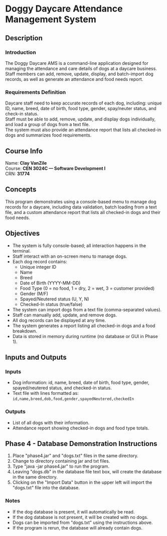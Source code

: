 # Doggy Daycare Attendance Management System

## Description

### Introduction
The Doggy Daycare AMS is a command-line application designed for managing the attendance and care details of dogs at a daycare business.  
Staff members can add, remove, update, display, and batch-import dog records, as well as generate an attendance and food needs report.

### Requirements Definition
Daycare staff need to keep accurate records of each dog, including: unique ID, name, breed, date of birth, food type, gender, spay/neuter status, and check-in status.  
Staff must be able to add, remove, update, and display dogs individually, and load a group of dogs from a text file.  
The system must also provide an attendance report that lists all checked-in dogs and summarizes food requirements.

## Course Info
Name: **Clay VanZile**  
Course: **CEN 3024C — Software Development I**  
CRN: **31774**

## Concepts
This program demonstrates using a console-based menu to manage dog records for a daycare, including data validation, batch loading from a text file, and a custom attendance report that lists all checked-in dogs and their food needs.

## Objectives

- The system is fully console-based; all interaction happens in the terminal.
- Staff interact with an on-screen menu to manage dogs.
- Each dog record contains:
  - Unique integer ID
  - Name
  - Breed
  - Date of Birth (YYYY-MM-DD)
  - Food Type (0 = no food, 1 = dry, 2 = wet, 3 = customer provided)
  - Gender (M/F)
  - Spayed/Neutered status (U, Y, N)
  - Checked-In status (true/false)
- The system can import dogs from a text file (comma-separated values).
- Staff can manually add, update, and remove dogs.
- All dog records can be displayed at any time.
- The system generates a report listing all checked-in dogs and a food breakdown.
- Data is stored in memory during runtime (no database or GUI in Phase 1).

## Inputs and Outputs

### Inputs
- Dog information: id, name, breed, date of birth, food type, gender, spayed/neutered status, and checked-in status.
- Text file with lines formatted as:  
  `id,name,breed,dob,food,gender,spayedNeutered,checkedIn`

### Outputs
- List of all dogs with their information.
- Attendance report showing checked-in dogs and food type totals.

## Phase 4 - Database Demonstration Instructions

1. Place "phase4.jar" and "dogs.txt" files in the same directory.
2. Change to directory containing jar and txt files.
3. Type "java -jar phase4.jar" to run the program.
4. Leaving "dogs.db" in the database file text box, will create the database in the same directory.
5. Clicking on the "Import Data" button in the upper left will import the "dogs.txt" file into the database.

### Notes

- If the dog database is present, it will automatically be read.
- If the dog database is not present, it will be created with no dogs.
- Dogs can be imported from "dogs.txt" using the instructions above.
- If the program is rerun, the database will already contain dogs.
